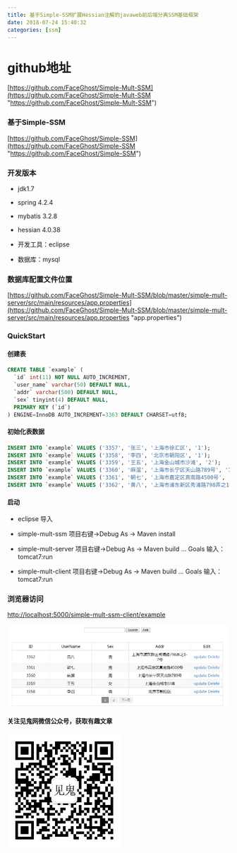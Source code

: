 ```yaml
---
title: 基于Simple-SSM扩展Hessian注解的javaweb前后端分离SSM基础框架
date: 2018-07-24 15:40:32
categories: [ssm]
---
```


# github地址

 [https://github.com/FaceGhost/Simple-Mult-SSM](https://github.com/FaceGhost/Simple-Mult-SSM "https://github.com/FaceGhost/Simple-Mult-SSM")
 
### 基于Simple-SSM

 [https://github.com/FaceGhost/Simple-SSM](https://github.com/FaceGhost/Simple-SSM "https://github.com/FaceGhost/Simple-SSM")
<!-- more -->
### 开发版本

- jdk1.7 

- spring 4.2.4 

- mybatis 3.2.8 

- hessian 4.0.38

- 开发工具：eclipse

- 数据库：mysql


### 数据库配置文件位置

 [https://github.com/FaceGhost/Simple-Mult-SSM/blob/master/simple-mult-server/src/main/resources/app.properties](https://github.com/FaceGhost/Simple-Mult-SSM/blob/master/simple-mult-server/src/main/resources/app.properties
 "app.properties")

### QuickStart

#### 创建表

```sql 
CREATE TABLE `example` (
  `id` int(11) NOT NULL AUTO_INCREMENT,
  `user_name` varchar(50) DEFAULT NULL,
  `addr` varchar(500) DEFAULT NULL,
  `sex` tinyint(4) DEFAULT NULL,
  PRIMARY KEY (`id`)
) ENGINE=InnoDB AUTO_INCREMENT=3363 DEFAULT CHARSET=utf8;
```  
#### 初始化表数据

```sql 
INSERT INTO `example` VALUES ('3357', '张三', '上海市徐汇区', '1');
INSERT INTO `example` VALUES ('3358', '李四', '北京市朝阳区', '1');
INSERT INTO `example` VALUES ('3359', '王五', '上海金山城市沙滩', '2');
INSERT INTO `example` VALUES ('3360', '麻溜', '上海市长宁区天山路789号', '1');
INSERT INTO `example` VALUES ('3361', '朝七', '上海市嘉定区真南路4500号', '1');
INSERT INTO `example` VALUES ('3362', '黄八', '上海市浦东新区秀浦路798弄之1-7号', '1');
```  

#### 启动

- eclipse 导入

- simple-mult-ssm  项目右键->Debug  As  -> Maven install

- simple-mult-server 项目右键->Debug  As  -> Maven build ...  Goals 输入： tomcat7:run 

- simple-mult-client  项目右键->Debug  As  -> Maven build ...  Goals 输入： tomcat7:run 

### 浏览器访问

 [http://localhost:5000/simple-mult-ssm-client/example](http://localhost:5000/simple-mult-ssm-client/example"simple-mult-ssm-client")

![预览_01](/images/20180724/example_01.png)


#### 关注见鬼网微信公众号，获取有趣文章

![公共号](/images/20180724/faceghost_qc.jpg)

<div id="container"></div>
<link rel="stylesheet" href="https://imsun.github.io/gitment/style/default.css">
<script src="https://imsun.github.io/gitment/dist/gitment.browser.js"></script>
<script>
var gitment = new Gitment({
	id: '201807241540',
  owner: 'FaceGhost',
  repo: 'faceghost.github.io',
  oauth: {
    client_id: 'd227f784f22dc88d715b',
    client_secret: 'e80756438054505e8f1f625430d416dbb2865703',
  },
})
gitment.render('container')
</script>